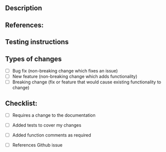 ## Description

<!--- Describe your changes in detail -->


## References:
<!--- Add a Github issue number to reference the correct issue to this pull request. -->
<!--- Example: Fixes #15 -->
<!--- Use the autocomplete to select or search for your issue by name -->

## Testing instructions

<!--- Please describe how reviewers can test your changes -->

## Types of changes

<!--- What types of changes does your code introduce? Put an `x` in all the boxes that apply: -->

*   [ ] Bug fix (non-breaking change which fixes an issue)
*   [ ] New feature (non-breaking change which adds functionality)
*   [ ] Breaking change (fix or feature that would cause existing functionality to change)

## Checklist:

<!--- Go over all the following points, and put an `x` in all the boxes that apply. -->
<!--- If you're unsure about any of this, don't hesitate to ask. We're here to help! -->
<!--- There's almost always someone available to speak with. -->

*   [ ] Requires a change to the documentation
*   [ ] Added tests to cover my changes
*   [ ] Added function comments as required
*   [ ] References Github issue

